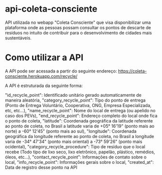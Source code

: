 # api-coleta-consciente
API utilizada no webapp "Coleta Consciente" que visa disponibilizar uma plataforma onde as pessoas possam consultar os pontos de descarte de resíduos no intuito de contribuir para o desenvolvimento de cidades mais sustentáveis.

# Como utilizar a API

A API pode ser acessada a partir do seguinte endereço: https://coleta-consciente.herokuapp.com/recycle/

A API é estruturada da seguinte forma:

"id_recycle_point": Identificado unitário gerado automaticamente de maneira aleatória,
"category_recycle_point": Tipo do ponto de entrega (Ponto de Entrega Voluntário, Cooperativa, ONG, Empresa Especializada, etc, etc...),
"name_recycle_point": Nome do local de entrega (ou apelido no caso dos PEVs),
"end_recycle_point": Endereço completo do local onde fica o ponto de coleta,
"latitude": Coordenada geográfica da latitude referente ao ponto de coleta, no Brasil a latitude varia de +05° 16'19" (ponto mais ao norte) a -60° 12'45" (ponto mais ao sul),
"longitude": Coordenada geográfica da longitude referente ao ponto de coleta, no Brasil a longitude varia de -34° 47'34" (ponto mais oriental) a -73° 59'26" (ponto mais ocidental),
"category_recycle_procedure": Tipo de resíduo que o local recebe (Todo tipo de lixo seco, lixo eletrônico, papelão, plástico, remédios, óleos, etc...),
"contact_recycle_point": Informações de contato sobre o local,
"info_recycle_point": Informações gerais sobre o local,
"created_at": Data de registro desse ponto na API
